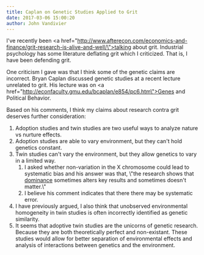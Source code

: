 ```yaml
---
title: Caplan on Genetic Studies Applied to Grit
date: 2017-03-06 15:00:20
author: John Vandivier
---
```




I've recently been <a href=\"http://www.afterecon.com/economics-and-finance/grit-research-is-alive-and-well/\">talking about grit</a>. Industrial psychology has some literature deflating grit which I criticized. That is, I have been defending grit.

One criticism I gave was that I think some of the genetic claims are incorrect. Bryan Caplan discussed genetic studies at a recent lecture unrelated to grit. His lecture was on <a href=\"http://econfaculty.gmu.edu/bcaplan/e854/pc6.htm\">Genes and Political Behavior</a>.

Based on his comments, I think my claims about research contra grit deserves further consideration:
<ol>
 	<li>Adoption studies and twin studies are two useful ways to analyze nature vs nurture effects.</li>
 	<li>Adoption studies are able to vary environment, but they can't hold genetics constant.</li>
 	<li>Twin studies can't vary the environment, but they allow genetics to vary in a limited way.
<ol>
 	<li>I asked whether non-variation in the X chromosome could lead to systematic bias and his answer was that, \"the research shows that <a href=\"https://en.wikipedia.org/wiki/Dominance_(genetics)\">dominance</a> sometimes alters key results and sometimes doesn't matter.\"</li>
 	<li>I believe his comment indicates that there there may be systematic error.</li>
</ol>
</li>
 	<li>I have previously argued, I also think that unobserved environmental homogeneity in twin studies is often incorrectly identified as genetic similarity.</li>
 	<li>It seems that adoptive twin studies are the unicorns of genetic research. Because they are both theoretically perfect and non-existant. These studies would allow for better separation of environmental effects and analysis of interactions between genetics and the environment.</li>
</ol>